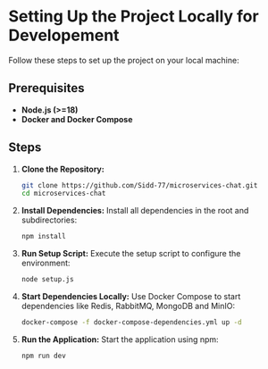 
# Setting Up the Project Locally for Developement

Follow these steps to set up the project on your local machine:

## Prerequisites
- **Node.js (>=18)**
- **Docker and Docker Compose**

## Steps

1. **Clone the Repository:**
    ```bash
    git clone https://github.com/Sidd-77/microservices-chat.git
    cd microservices-chat
    ```

2. **Install Dependencies:**
    Install all dependencies in the root and subdirectories:
    ```bash
    npm install
    ```

3. **Run Setup Script:**
    Execute the setup script to configure the environment:
    ```bash
    node setup.js
    ```

4. **Start Dependencies Locally:**
    Use Docker Compose to start dependencies like Redis, RabbitMQ, MongoDB and MinIO:
    ```bash
    docker-compose -f docker-compose-dependencies.yml up -d
    ```

5. **Run the Application:**
    Start the application using npm:
    ```bash
    npm run dev
    ```

